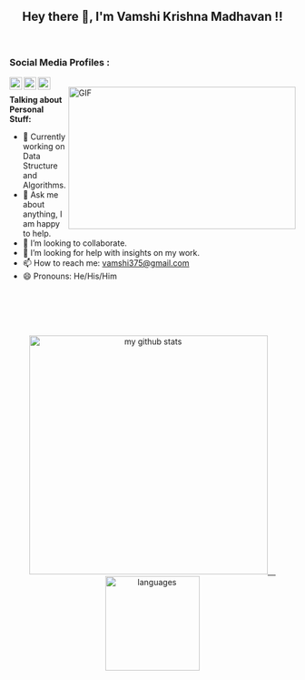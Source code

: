 <h2 align="center"> Hey there 👋, I'm Vamshi Krishna Madhavan !!</h2>
<br>


<h3>Social Media Profiles : </h3>
<a href="https://www.linkedin.com/in/Vamshi0104">
<img align="left" alt="Vamshi Krishna Madhavan's LinkedIn" width="22px" src="https://cdn.jsdelivr.net/npm/simple-icons@v3/icons/linkedin.svg" />
</a>
<a href="https://twitter.com/Vamshi0104">
  <img align="left" alt="Vamshi Krishna Madhavan | Twitter" width="22px" src="https://cdn.jsdelivr.net/npm/simple-icons@v3/icons/twitter.svg" />
</a>
<a href="https://vamshi0104.github.io/imVamshi/">
  <img align="left" alt="Vamshi Krishna Madhavan | Portfolio" width="22px" src="https://cdn.jsdelivr.net/npm/simple-icons@v3/icons/github.svg" />
</a>
<br/>

<!-- https://media.giphy.com/media/SWoSkN6DxTszqIKEqv/giphy.gif -->
<img align="right" height="250" width="400" alt="GIF" src="https://miro.medium.com/max/1360/1*IRGHmiGsa16stedQvIaZfw.gif" />

**Talking about Personal Stuff:**

- 🌱 Currently working on Data Structure and Algorithms.
- 💬 Ask me about anything, I am happy to help.
- 👯 I’m looking to collaborate.
- 🤔  I’m looking for help with insights on my work.
- 📫 How to reach me: [vamshi375@gmail.com](mailto:vamshi375@gmail.com)
- 😄 Pronouns: He/His/Him

<br><br><br><br>

<a align="center" href="https://github.com/jntushar">
    <p align="center">
    <img src="https://github-readme-stats.vercel.app/api?username=Vamshi0104&show_icons=true&theme=tokyonight" alt="my github stats" width="420"/>&emsp;<img src="https://github-readme-stats.vercel.app/api/top-langs/?username=Vamshi0104&layout=compact&theme=tokyonight" alt="languages" height="166">
    </p>
</a>

